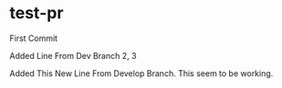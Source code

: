 # test-pr

First Commit

Added Line From Dev Branch 2, 3

Added This New Line From Develop Branch. This seem to be working.

